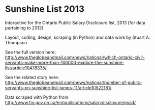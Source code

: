 Sunshine List 2013
==================

Interactive for the Ontario Public Salary Disclosure list, 2013 (for data pertaining to 2012)

Layout, coding, design, scraping (in Python) and data work by Stuart A. Thompson

See the full version here: http://www.theglobeandmail.com/news/national/which-ontario-civil-servants-make-more-than-100000-explore-the-sunshine-list/article10476335/

See the related story here: http://www.theglobeandmail.com/news/national/number-of-public-servants-on-sunshine-list-jumps-11/article10522181/

Data scraped with Python from http://www.fin.gov.on.ca/en/publications/salarydisclosure/pssd/
